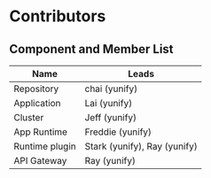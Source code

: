 # Contributors

## Component and Member List

| Name | Leads |
|------|-------|
| Repository | chai (yunify) |
| Application | Lai (yunify) |
| Cluster | Jeff (yunify) |
| App Runtime | Freddie (yunify) |
| Runtime plugin | Stark (yunify), Ray (yunify) |
| API Gateway | Ray (yunify) |
